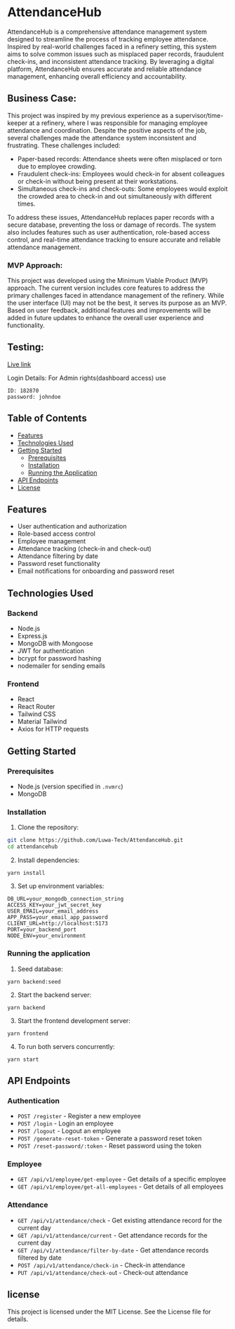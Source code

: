 # AttendanceHub

AttendanceHub is a comprehensive attendance management system designed to streamline the process of tracking employee attendance. Inspired by real-world challenges faced in a refinery setting, this system aims to solve common issues such as misplaced paper records, fraudulent check-ins, and inconsistent attendance tracking. By leveraging a digital platform, AttendanceHub ensures accurate and reliable attendance management, enhancing overall efficiency and accountability.

## Business Case:

This project was inspired by my previous experience as a supervisor/time-keeper at a refinery, where I was responsible for managing employee attendance and coordination. Despite the positive aspects of the job, several challenges made the attendance system inconsistent and frustrating. These challenges included:

- Paper-based records: Attendance sheets were often misplaced or torn due to employee crowding.
- Fraudulent check-ins: Employees would check-in for absent colleagues or check-in without being present at their workstations.
- Simultaneous check-ins and check-outs: Some employees would exploit the crowded area to check-in and out simultaneously with different times.

To address these issues, AttendanceHub replaces paper records with a secure database, preventing the loss or damage of records. The system also includes features such as user authentication, role-based access control, and real-time attendance tracking to ensure accurate and reliable attendance management.

### MVP Approach: 
This project was developed using the Minimum Viable Product (MVP) approach. The current version includes core features to address the primary challenges faced in attendance management of the refinery. While the user interface (UI) may not be the best, it serves its purpose as an MVP. Based on user feedback, additional features and improvements will be added in future updates to enhance the overall user experience and functionality.

## Testing:

[Live link](https://attendancehub-client.onrender.com/)

Login Details: For Admin rights(dashboard access) use
```
ID: 182870
password: johndoe
```

## Table of Contents

- [Features](#features)
- [Technologies Used](#technologies-used)
- [Getting Started](#getting-started)
  - [Prerequisites](#prerequisites)
  - [Installation](#installation)
  - [Running the Application](#running-the-application)
- [API Endpoints](#api-endpoints)
- [License](#license)

## Features

- User authentication and authorization
- Role-based access control
- Employee management
- Attendance tracking (check-in and check-out)
- Attendance filtering by date
- Password reset functionality
- Email notifications for onboarding and password reset

## Technologies Used

### Backend

- Node.js
- Express.js
- MongoDB with Mongoose
- JWT for authentication
- bcrypt for password hashing
- nodemailer for sending emails

### Frontend

- React
- React Router
- Tailwind CSS
- Material Tailwind
- Axios for HTTP requests


## Getting Started

### Prerequisites

- Node.js (version specified in `.nvmrc`)
- MongoDB

### Installation

1. Clone the repository:

```sh
git clone https://github.com/Luwa-Tech/AttendanceHub.git
cd attendancehub
```
2. Install dependencies:

```
yarn install
```

3. Set up environment variables:

```
DB_URL=your_mongodb_connection_string
ACCESS_KEY=your_jwt_secret_key
USER_EMAIL=your_email_address
APP_PASS=your_email_app_password
CLIENT_URL=http://localhost:5173
PORT=your_backend_port
NODE_ENV=your_environment
```

### Running the application

1. Seed database:

```
yarn backend:seed
```

2. Start the backend server:

```
yarn backend
```

3. Start the frontend development server:

```
yarn frontend
```

4. To run both servers concurrently:

```
yarn start
```

## API Endpoints

### Authentication

- `POST /register` - Register a new employee
- `POST /login` - Login an employee
- `POST /logout` - Logout an employee
- `POST /generate-reset-token` - Generate a password reset token
- `POST /reset-password/:token` - Reset password using the token

### Employee

- `GET /api/v1/employee/get-employee` - Get details of a specific employee
- `GET /api/v1/employee/get-all-employees` - Get details of all employees

### Attendance

- `GET /api/v1/attendance/check` - Get existing attendance record for the current day
- `GET /api/v1/attendance/current` - Get attendance records for the current day
- `GET /api/v1/attendance/filter-by-date` - Get attendance records filtered by date
- `POST /api/v1/attendance/check-in` - Check-in attendance
- `PUT /api/v1/attendance/check-ou`t - Check-out attendance

## license

This project is licensed under the MIT License. See the License file for details.
